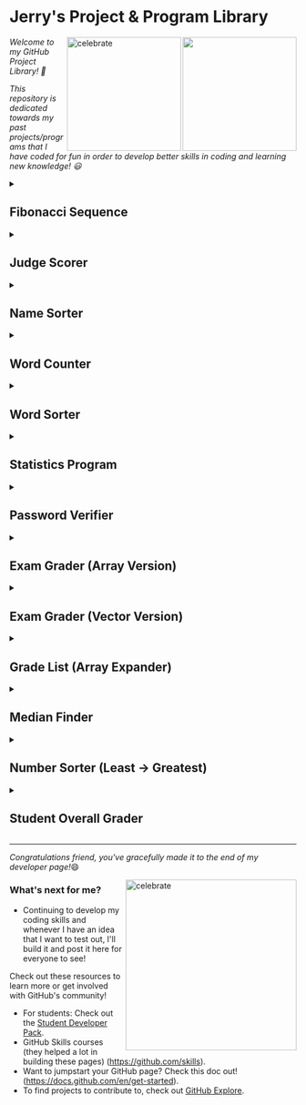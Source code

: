 # Jerry's Project & Program Library

<img src="https://octodex.github.com/images/daftpunktocat-thomas.gif" width="200" height="200" align=right>
<img src="https://octodex.github.com/images/daftpunktocat-guy.gif"  alt=celebrate  height="200" align=right>

_Welcome to my GitHub Project Library! :wave:_ 

_This repository is dedicated towards my past projects/programs that I have coded for fun in order to develop better skills in coding and learning new knowledge! :smiley:_

<details id=1>
<summary><h2>Fibonacci Sequence</h2></summary>

The Fibonacci sequence is a set of integers (the Fibonacci numbers) that starts with a zero, followed by a one, then by another one, and then by a series of steadily increasing numbers. The sequence follows the rule that each number is equal to the sum of the preceding two numbers.

The Fibonacci sequence begins with the following 14 integers:

0, 1, 1, 2, 3, 5, 8, 13, 21, 34, 55, 89, 144, 233 ...

Each number, starting with the third, adheres to the prescribed formula. For example, the seventh number, 8, is preceded by 3 and 5, which add up to 8.

That being said, I created a code that allows users to play around with the Fibonacci sequence. You can try it out [here](https://github.com/Jerry0s/Jerrys-Project-Library/blob/main/Fibonacci%20Sequence)!

</details>

<details id=2>
<summary><h2>Judge Scorer</h2></summary>

This program allows users to put 5 scores for 5 judges and it reads and calculates the average between the scores. Try it [here](https://github.com/Jerry0s/Jerrys-Project-Library/blob/main/Judge%20Scorer)!

</details>

<details id=3>
<summary><h2>Name Sorter</h2></summary>

This project sorts out a list of names in alphabetical order. Users are able to input whatever name they wise and the program sorts i by looking through the functions of the arrays and the num of names within the array. You can try it out [here](https://github.com/Jerry0s/Jerrys-Project-Library/blob/main/Name%20Sorter)!

</details>

<details id=4>
<summary><h2>Word Counter</h2></summary>

This program highlights the number of words within a string. Try it out [here](https://github.com/Jerry0s/Jerrys-Project-Library/blob/main/Word%20Counter)!

</details>

<details id=5>
<summary><h2>Word Sorter</h2></summary>

This program sorts out the given strings within it and sorts them through their original orders and ascending orders. Users are able to change the given set into anything they like. Try it out [here](https://github.com/Jerry0s/Jerrys-Project-Library/blob/main/Word%20Sorter)!

</details>

<details id=6>
<summary><h2>Statistics Program</h2></summary>

*In order to utilize this program to its maximum capabilities, create a txt file (name can be anything) and input as many numbers as you like!*

This program will create a file object and open it. If the file fails to be opened, the result will be False and will exit and display an error message. 

If the file succeeds, the program will continue reading till the end of the file. Next, it would add the read number each time towards a variable sum. For exery number read, it will increment the counter. At the end, it will display the average of the file as a whole by dividing the sum by the count.

Finally, as a result, it would display for the file;
- number of numbers entered
- the largest value
- the smallest value
- the average value

You can try out the program [here](https://github.com/Jerry0s/Jerrys-Project-Library/blob/main/Statistics%20Program)!

</details>

<details id=7>
<summary><h2>Password Verifier</h2></summary>

This password verifier is a program that evaluates the strength of digital passwords. The verifier assesses the password's resilience to being guessed outright or cracked by cybercriminals using computer-automated hacking tools. You can try it out [here](https://github.com/Jerry0s/Jerrys-Project-Library/blob/main/Password%20Verifier)!

</details>

<details id=8>
<summary><h2>Exam Grader (Array Version)</h2></summary>

* Array Version - a data structure consisting of a collection of elements (values or variables), each identified by at least one array index or key.*

The program will read a txt file that contains numbers of students' answers and reads it through in order to calculate the overall percentage and displays it by 2 decimal places. 

You can try it out [here](https://github.com/Jerry0s/Jerrys-Project-Library/blob/main/Exam%20Grader%20(Array%20Version))!

</details>

<details id=9>
<summary><h2>Exam Grader (Vector Version)</h2></summary>

* Vector Version - Implemented as dynamic arrays; Just as regular arrays, vector containers have their elements stored in contiguous storage locations, which means that their elements can be accessed not only using iterators but also using offsets on regular pointers to elements.

The program will read a txt file that contains numbers of students' answers and reads it through in order to calculate the overall percentage and displays it by 2 decimal places. 

You can try it out [here](https://github.com/Jerry0s/Jerrys-Project-Library/blob/main/Exam%20Grader%20(Vector%20Version))!

</details>

<details id=10>
<summary><h2>Grade List (Array Expander)</h2></summary>

* Array Expander - allows you to take a column of arrays and split each item in the array into its own row of data. This will effectively expand the rows of data you have to be at the granularity of each array item.
  
This program displays the grades or numerical values of a file through array expanders. It also displays the orignal sizes of the array and the new array sizes. Try it out [here](https://github.com/Jerry0s/Jerrys-Project-Library/blob/main/Grade%20List%20-%20Array%20Expander)!

</details>

<details id=11>
<summary><h2>Median Finder</h2></summary>

This project reads 2 different files, an ODD file that contains odd numbers and an EVEN file that contains even numbers. Users have the ability to choose which file they want to open and te program calculates the average/median total of chosen file. Try the program [here](https://github.com/Jerry0s/Jerrys-Project-Library/blob/main/Median%20Finder)!

</details>

<details id=12>
<summary><h2>Number Sorter (Least -> Greatest)</h2></summary>

This program takes the values that it contains and orders each of them from least to greatest. Users can change the values to any number they wish! Try it out [here](https://github.com/Jerry0s/Jerrys-Project-Library/blob/main/Number%20Sorter%20(Least%20-%3E%20Greatest))!

</details>

<details id=13>
<summary><h2>Student Overall Grader</h2></summary>

This program reads two different files, 'studentAnswers' and 'correctAnswers'  and displays which questions are correct and incorrect. If there is a perfect score, the program will notify in the end that the file has '100% accuracy.' Try it out [here](https://github.com/Jerry0s/Jerrys-Project-Library/blob/main/Grader)!

</details>
  
-----------------------------------

_Congratulations friend, you've gracefully made it to the end of my developer page!_:smile:

<img src=https://octodex.github.com/images/collabocats.jpg alt=celebrate width=300 align=right>

### What's next for me?

- Continuing to develop my coding skills and whenever I have an idea that I want to test out, I'll build it and post it here for everyone to see! 

Check out these resources to learn more or get involved with GitHub's community! 

- For students: Check out the [Student Developer Pack](https://education.github.com/pack).
- GitHub Skills courses (they helped a lot in building these pages) (https://github.com/skills).
- Want to jumpstart your GitHub page? Check this doc out! (https://docs.github.com/en/get-started).
- To find projects to contribute to, check out [GitHub Explore](https://github.com/explore).

</details>
